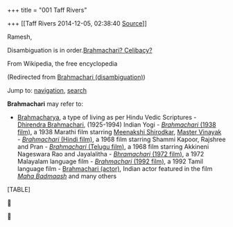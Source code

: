 +++
title = "001 Taff Rivers"

+++
[[Taff Rivers	2014-12-05, 02:38:40 [Source](https://groups.google.com/g/samskrita/c/_V2kjLjyMyM)]]



  

Ramesh,

  

Disambiguation is in order.[Brahmachari?
Celibacy?](http://en.wikipedia.org/w/index.php?title=Brahmachari_(disambiguation)&redirect=no "Brahmachari (disambiguation)")

  

From Wikipedia, the free encyclopedia

(Redirected from [Brahmachari (disambiguation)](http://en.wikipedia.org/w/index.php?title=Brahmachari_(disambiguation)&redirect=no "Brahmachari (disambiguation)"))

Jump to: [navigation](http://en.wikipedia.org/wiki/Brahmachari#mw-navigation), [search](http://en.wikipedia.org/wiki/Brahmachari#p-search)

**Brahmachari** may refer to:

-   [Brahmacharya](http://en.wikipedia.org/wiki/Brahmacharya "Brahmacharya"),
    a type of living as per Hindu Vedic Scriptures -   [Dhirendra
    Brahmachari](http://en.wikipedia.org/wiki/Dhirendra_Brahmachari "Dhirendra Brahmachari"),
    (1925-1994) Indian Yogi -   [*Brahmachari* (1938
    film)](http://en.wikipedia.org/wiki/Brahmachari_(1938_film) "Brahmachari (1938 film)"),
    a 1938 Marathi film starring [Meenakshi
    Shirodkar](http://en.wikipedia.org/wiki/Meenakshi_Shirodkar "Meenakshi Shirodkar"),
    [Master
    Vinayak](http://en.wikipedia.org/wiki/Master_Vinayak "Master Vinayak") -   [*Brahmachari* (Hindi
    film)](http://en.wikipedia.org/wiki/Brahmachari_(Hindi_film) "Brahmachari (Hindi film)"),
    a 1968 film starring Shammi Kapoor, Rajshree and Pran -   [*Brahmachari* (Telugu
    film)](http://en.wikipedia.org/wiki/Brahmachari_(Telugu_film) "Brahmachari (Telugu film)"),
    a 1968 film starring Akkineni Nageswara Rao and Jayalalitha -   [*Bhramachari* (1972
    film)](http://en.wikipedia.org/wiki/Bhramachari_(1972_film) "Bhramachari (1972 film)"),
    a 1972 Malayalam language film -   [*Brahmachari* (1992
    film)](http://en.wikipedia.org/wiki/Brahmachari_(1992_film) "Brahmachari (1992 film)"),
    a 1992 Tamil language film -   [Brahmachari
    (actor)](http://en.wikipedia.org/w/index.php?title=Brahmachari_(actor)&action=edit&redlink=1 "Brahmachari (actor) (page does not exist)"),
    Indian actor featured in the film *[Maha
    Badmaash](http://en.wikipedia.org/wiki/Maha_Badmaash "Maha Badmaash")*
    and many others

[TABLE]





